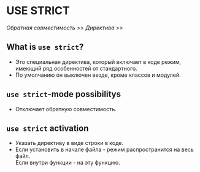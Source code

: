 # USE STRICT

_Обратная совместимость >>_
_Директива >>_

## What is `use strict`?
- Это специальная директива, который включает в коде режим, имеющий ряд особенностей от стандартного.
- По умолчанию он выключен везде, кроме классов и модулей.

## `use strict`-mode possibilitys
- Отключает обратную совместимость.

## `use strict` activation
- Указать директиву в виде строки в коде.
- Если установить в начале файла - режим распространится на весь файл.  
Если внутри функции - на эту функцию.
